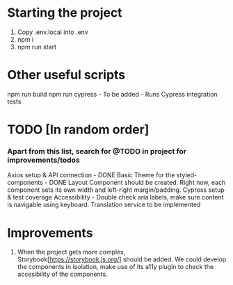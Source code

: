 
# Starting the project
1. Copy .env.local into .env
2. npm i
3. npm run start

# Other useful scripts
npm run build
npm run cypress - To be added - Runs Cypress integration tests

# TODO [In random order]
### Apart from this list, search for @TODO in project for improvements/todos
Axios setup & API connection - DONE
Basic Theme for the styled-components - DONE
Layout Component should be created. Right now, each component sets its own width and left-right margin/padding.
Cypress setup & test coverage
Accessibility - Double check aria labels, make sure content is navigable using keyboard.
Translation service to be implemented

# Improvements
1. When the project gets more complex, Storybook[https://storybook.js.org/] should be added.
   We could develop the components in isolation, make use of its a11y plugin to check the accesibility of the components.
   